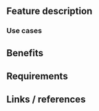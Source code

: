 <!-- Provide a general summary of your feature in the Title above -->

## Feature description
<!-- Describe your request in detail -->

### Use cases

## Benefits
<!-- For whom and why. -->

## Requirements

## Links / references
